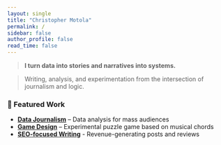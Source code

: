 ```yaml
---
layout: single
title: "Christopher Motola"
permalink: /
sidebar: false
author_profile: false
read_time: false
---
```

> **I turn data into stories and narratives into systems.**

> Writing, analysis, and experimentation from the intersection of journalism and logic.

### 📂 Featured Work  
- **[Data Journalism](portfolio/economic-trends/)** – Data analysis for mass audiences  
- **[Game Design](portfolio/game-design/)** – Experimental puzzle game based on musical chords
- **[SEO-focused Writing](portfolio/small-business-writing/)** - Revenue-generating posts and reviews 

